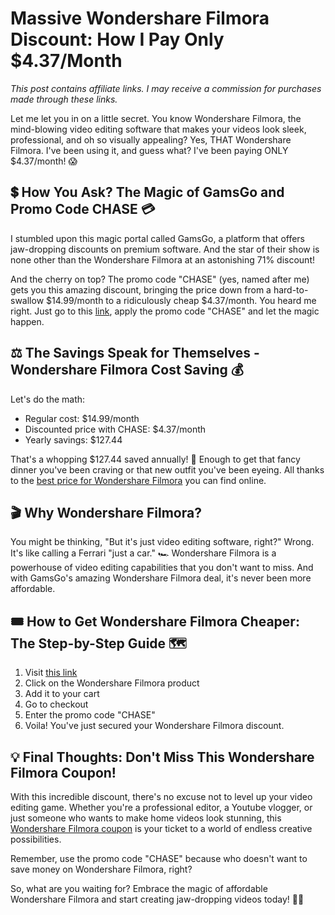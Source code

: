 # Massive Wondershare Filmora Discount: How I Pay Only $4.37/Month

*This post contains affiliate links. I may receive a commission for purchases made through these links.*

Let me let you in on a little secret. You know Wondershare Filmora, the mind-blowing video editing software that makes your videos look sleek, professional, and oh so visually appealing? Yes, THAT Wondershare Filmora. I've been using it, and guess what? I've been paying ONLY $4.37/month! 😱

## 💲 How You Ask? The Magic of GamsGo and Promo Code CHASE 💳

I stumbled upon this magic portal called GamsGo, a platform that offers jaw-dropping discounts on premium software. And the star of their show is none other than the Wondershare Filmora at an astonishing 71% discount! 

And the cherry on top? The promo code "CHASE" (yes, named after me) gets you this amazing discount, bringing the price down from a hard-to-swallow $14.99/month to a ridiculously cheap $4.37/month. You heard me right. Just go to this [link](https://www.gamsgo.com/partner/ykeX7B), apply the promo code "CHASE" and let the magic happen. 

## ⚖️ The Savings Speak for Themselves - Wondershare Filmora Cost Saving 💰

Let's do the math:

* Regular cost: $14.99/month
* Discounted price with CHASE: $4.37/month
* Yearly savings: $127.44

That's a whopping $127.44 saved annually! 💸 Enough to get that fancy dinner you've been craving or that new outfit you've been eyeing. All thanks to the [best price for Wondershare Filmora](https://www.gamsgo.com/partner/ykeX7B) you can find online. 

## 🎬 Why Wondershare Filmora? 

You might be thinking, "But it's just video editing software, right?" Wrong. It's like calling a Ferrari "just a car." 🏎️ Wondershare Filmora is a powerhouse of video editing capabilities that you don't want to miss. And with GamsGo's amazing Wondershare Filmora deal, it's never been more affordable. 

## 🎟️ How to Get Wondershare Filmora Cheaper: The Step-by-Step Guide 🗺️

1. Visit [this link](https://www.gamsgo.com/partner/ykeX7B)
2. Click on the Wondershare Filmora product
3. Add it to your cart
4. Go to checkout
5. Enter the promo code "CHASE" 
6. Voila! You've just secured your Wondershare Filmora discount.

## 💡 Final Thoughts: Don't Miss This Wondershare Filmora Coupon!

With this incredible discount, there's no excuse not to level up your video editing game. Whether you're a professional editor, a Youtube vlogger, or just someone who wants to make home videos look stunning, this [Wondershare Filmora coupon](https://www.gamsgo.com/partner/ykeX7B) is your ticket to a world of endless creative possibilities. 

Remember, use the promo code "CHASE" because who doesn't want to save money on Wondershare Filmora, right? 

So, what are you waiting for? Embrace the magic of affordable Wondershare Filmora and start creating jaw-dropping videos today! 🎥🌟
